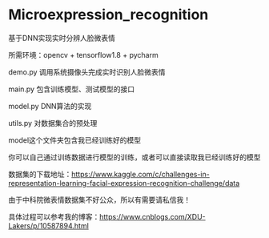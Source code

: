 # Microexpression_recognition
基于DNN实现实时分辨人脸微表情

所需环境：opencv + tensorflow1.8 + pycharm

demo.py 调用系统摄像头完成实时识别人脸微表情

main.py 包含训练模型、测试模型的接口

model.py DNN算法的实现

utils.py 对数据集合的预处理

model这个文件夹包含我已经训练好的模型

你可以自己通过训练数据进行模型的训练，或者可以直接读取我已经训练好的模型

数据集的下载地址：https://www.kaggle.com/c/challenges-in-representation-learning-facial-expression-recognition-challenge/data

由于中科院微表情数据集不好公众，所以有需要请私信我！

具体过程可以参考我的博客：https://www.cnblogs.com/XDU-Lakers/p/10587894.html
